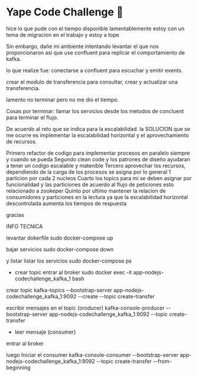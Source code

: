 # Yape Code Challenge :rocket:

hice lo que pude con el tiempo disponible lamentablemente estoy con un tema de migracion en el trabajo y estoy a tope

Sin embargo, dañe mi ambiente intentando levantar el que nos proporcionaron
asi que use confluent para replicar el comportamiento de kafka.

lo que realize fue:
conectarse a confluent para escuchar y emitir events.

crear el modulo de transferencia para consultar, crear y actualizar una transferencia.

lamento no terminar pero no me dio el tiempo.


Cosas por terminar:
llamar los servicios desde los metodos de concluent para terminar el flujo.


De acuerdo al reto que se indica para la escalabilidad. la SOLUCION que se me ocurre es implementar la escalabilidad horizontal
y el aprovechamiento de recursos.

Primero refactor de codigo para implementar procesos en paralelo siempre y cuando se pueda
Segundo clean code y los patrones de diseño ayudaran a tener un codigo escalable y matenible
Tercero aprovechar los recursos, dependiendo de la carga de los procesos se asigna por lo general 1 particion por cada 2 nucleos 
Cuarto los topics para mi se deben asignar por funcionalidad y las particiones de acuerdo al flujo de peticiones esto relacionado a zookeper
Quinto por ultimo mantener la relacion de consumidores y particiones en la lectura ya que la escalabilidad horizontal descontrolada aumenta los tiempos de respuesta

gracias

INFO TECNICA

levantar dokerfile
sudo docker-compose up

bajar servicios
sudo docker-compose down

y listar listar los servicios
sudo docker-compose ps

- crear topic
entrar al broker
sudo docker exec -it app-nodejs-codechallenge_kafka_1 bash

crear topic
kafka-topics --bootstrap-server app-nodejs-codechallenge_kafka_1:9092 --create --topic create-transfer

escribir mensajes en el topic  (oroducer)
kafka-console-producer  --bootstrap-server app-nodejs-codechallenge_kafka_1:9092 --topic create-transfer


- leer mensaje (consumer)

entrar al broker

luego
Iniciar el consumer
kafka-console-consumer --bootstrap-server app-nodejs-codechallenge_kafka_1:9092 --topic create-transfer --from-beginning
